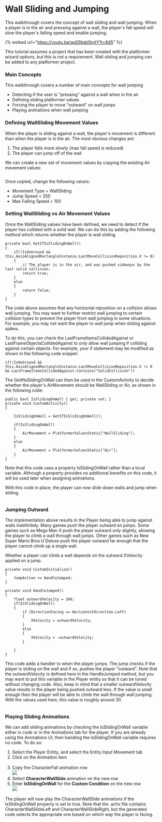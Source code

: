 # Wall Sliding and Jumping

This walkthrough covers the concept of wall sliding and wall jumping. When a player is in the air and pressing against a wall, the player's fall speed will slow the player's falling speed and enable jumping.

{% embed url="https://youtu.be/wd2NqblSmIY?t=845" %}

This tutorial assumes a project that has been created with the platformer wizard options, but this is not a requirement. Wall sliding and jumping can be added to any platformer project.

### Main Concepts

This walkthrough covers a number of main concepts for wall jumping

* Detecting if the user is "pressing" against a wall when in the air
* Defining sliding platformer values
* Forcing the player to move "outward" on wall jumps
* Playing animations when wall jumping

### Defining WallSliding Movement Values

When the player is sliding against a wall, the player's movement is different than when the player is in the air. The most obvious changes are:

1. The player falls more slowly (max fall speed is reduced)
2. The player can jump off of the wall

We can create a new set of movement values by copying the existing Air movement values:

<figure><img src="http://flatredball.com/wp-content/uploads/2023/10/img_6521c28cc726f.png" alt=""><figcaption></figcaption></figure>

Once copied, change the following values:

* Movement Type = WallSliding
* Jump Speed = 250
* Max Falling Speed = 150

### Setting WallSliding vs Air Movement Values

Once the WallSliding values have been defined, we need to detect if the player has collided with a solid wall. We can do this by adding the following method which returns whether the player is wall sliding.

```
private bool GetIfIsSlidingOnWall()
{
    if(!IsOnGround && this.AxisAlignedRectangleInstance.LastMoveCollisionReposition.X != 0)
    {
        // The player is in the air, and was pushed sideways by the last solid collision. 
        return true;
    }
    else
    {
        return false;
    }
}
```

The code above assumes that any horizontal reposition on a collision allows wall jumping. You may want to further restrict wall jumping to certain collision types to prevent the player from wall jumping in some situations. For example, you may not want the player to wall jump when sliding against spikes.

To do this, you can check the LastFrameItemsCollidedAgainst or LastFrameObjectsCollidedAgainst to only allow wall jumping if colliding against certain objects. For example, your if statement may be modified as shown in the following code snippet:

```
if(!IsOnGround && this.AxisAlignedRectangleInstance.LastMoveCollisionReposition.X != 0 && LastFrameItemsCollidedAgainst.Contains("SolidCollision"))
```

The GetIfIsSlidingOnWall can then be used in the CustomActivity to decide whether the player's AirMovement should be WallSliding or Air, as shown in the following code:

```
public bool IsSlidingOnWall { get; private set; }
private void CustomActivity()
{

    IsSlidingOnWall = GetIfIsSlidingOnWall();

    if(IsSlidingOnWall)
    {
        AirMovement = PlatformerValuesStatic["WallSliding"];
    }
    else
    {
        AirMovement = PlatformerValuesStatic["Air"];
    }
}
```

Note that this code uses a property IsSlidingOnWall rather than a local variable. Although a property provides no additional benefits on this code, it will be used later when assigning animations.

With this code in place, the player can now slide down walls and jump when sliding.

<figure><img src="../../../.gitbook/assets/07_15 16 17.gif" alt=""><figcaption></figcaption></figure>

### Jumping Outward

The implementation above results in the Player being able to jump against walls indefinitely. Many games push the player outward on jumps. Some games such as Mega Man X push the player outward only slightly, allowing the player to climb a wall through wall jumps. Other games such as New Super Mario Bros U Deluxe push the player outward far enough that the player cannot climb up a single wall.

Whether a player can climb a wall depends on the outward XVelocity applied on a jump.

```
private void CustomInitialize()
{
    JumpAction += HandleJumped;
}

private void HandleJumped()
{
    float outwardVelocity = 100;
    if(IsSlidingOnWall)
    {
        if (DirectionFacing == HorizontalDirection.Left)
        {
            XVelocity = outwardVelocity;
        }
        else
        {
            XVelocity = -outwardVelocity;
        }

    }
}
```

This code adds a handler to when the player jumps. The jump checks if the player is sliding on the wall and if so, pushes the player "outward". Note that the outwardVelocity is defined here in the HandleJumped method, but you may want to put this variable in the Player entity so that it can be tuned without changing code. Also, keep in mind that a smaller outwardVelocity value results in the player being pushed outward less. If the value is small enough then the player will be able to climb the wall through wall jumping. With the values used here, this value is roughly around 30.

<figure><img src="../../../.gitbook/assets/07_15 27 17.gif" alt=""><figcaption></figcaption></figure>

### Playing Sliding Animations

We can add sliding animations by checking the IsSlidingOnWall variable either in code or in the Animations tab for the player. If you are already using the Animations UI, then handling the IsSlidingOnWall variable requires no code. To do so:

1. Select the Player Entity, and select the Entity Input Movement tab
2. Click on the Animation item\
   <img src="http://flatredball.com/wp-content/uploads/2023/10/img_6521ce5b2ed06.png" alt="" data-size="original">
3. Copy the CharacterFall animation row\
   ![](<../../../.gitbook/assets/image (2) (1).png>)
4. Select **CharacterWallSlide** animation on the new row
5. Enter **IsSlidingOnWall** for the **Custom Condition** on the new row\
   ![](http://flatredball.com/wp-content/uploads/2023/10/img_6521cf490bf72.png)

The player will now play the CharacterWallSlide animations if the IsSlidingOnWall property is set to true. Note that the .achx file contains CharacterWallSlideLeft and CharacterWallSlideRight, but the generated code selects the appropriate one based on which way the player is facing.

<figure><img src="../../../.gitbook/assets/07_16 11 00 (1).gif" alt=""><figcaption></figcaption></figure>
